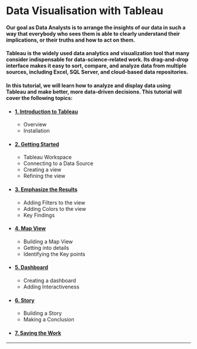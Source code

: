 # Data Visualisation with Tableau

#### Our goal as Data Analysts is to arrange the insights of our data in such a way that everybody who sees them is able to clearly understand their implications, or their truths and how to act on them.

#### Tableau is the widely used data analytics and visualization tool that many consider indispensable for data-science-related work. Its drag-and-drop interface makes it easy to sort, compare, and analyze data from multiple sources, including Excel, SQL Server, and cloud-based data repositories.

#### In this tutorial, we will learn how to analyze and display data using Tableau and make better, more data-driven decisions. This tutorial will cover the following topics:

* #### [1. Introduction to Tableau](#introduction-to-tableau)
   * Overview
   * Installation

* #### [2. Getting Started](#getting-started)
   * Tableau Workspace
   * Connecting  to a Data Source 
   * Creating a view
   * Refining the view

* #### [3. Emphasize the Results](#emphasise-the-results)
   * Adding Filters to the view
   * Adding Colors to the view
   * Key Findings

* #### [4. Map View](#map-view)
   * Building a Map View
   * Getting into details
   *  Identifying the Key points

* #### [5. Dashboard](#dashboard)
   * Creating a dashboard
   * Adding Interactiveness 

* #### [6. Story](#story)
   * Building a Story
   * Making a Conclusion

* #### [7. Saving the Work](#saving)

***
